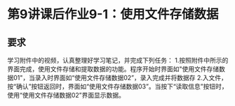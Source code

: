 # 第9讲课后作业9-1：使用文件存储数据
## 要求
学习附件中的视频，认真整理好学习笔记，并完成下列任务：
1.按照附件中所示的界面完成，使用文件存储和提取数据的功能。程序开始时界面如"使用文件存储数据01"，当录入时界面如“使用文件存储数据02”，录入完成并将数据存
2.入文件，按“确认”按钮返回时，界面如“使用文件存储数据03”。当按下“读取信息”按钮时，使用“使用文件存储数据02”界面显示数据。